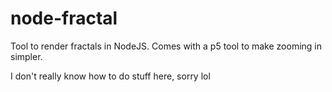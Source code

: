 # node-fractal
Tool to render fractals in NodeJS. Comes with a p5 tool to make zooming in simpler.

I don't really know how to do stuff here, sorry lol
